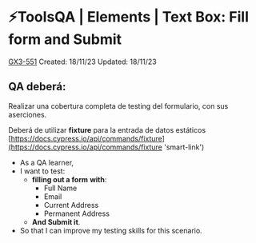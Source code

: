 # ⚡️ToolsQA | Elements | Text Box: Fill form and Submit

[GX3-551](https://upexgalaxy30.atlassian.net/browse/GX3-551) Created: 18/11/23 Updated: 18/11/23

## **QA deberá:**

Realizar una cobertura completa de testing del formulario, con sus aserciones.

Deberá de utilizar **fixture** para la entrada de datos estáticos  
[https://docs.cypress.io/api/commands/fixture](https://docs.cypress.io/api/commands/fixture 'smart-link')

-   As a QA learner,
-   I want to test:
    -   **filling out a form** **with**:
        -   Full Name
        -   Email
        -   Current Address
        -   Permanent Address
    -   **And Submit it**.
-   So that I can improve my testing skills for this scenario.
